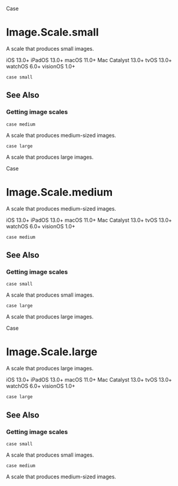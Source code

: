 Case

# Image.Scale.small

A scale that produces small images.

iOS 13.0+  iPadOS 13.0+  macOS 11.0+  Mac Catalyst 13.0+  tvOS 13.0+  watchOS
6.0+  visionOS 1.0+

    
    
    case small

## See Also

### Getting image scales

`case medium`

A scale that produces medium-sized images.

`case large`

A scale that produces large images.

Case

# Image.Scale.medium

A scale that produces medium-sized images.

iOS 13.0+  iPadOS 13.0+  macOS 11.0+  Mac Catalyst 13.0+  tvOS 13.0+  watchOS
6.0+  visionOS 1.0+

    
    
    case medium

## See Also

### Getting image scales

`case small`

A scale that produces small images.

`case large`

A scale that produces large images.

Case

# Image.Scale.large

A scale that produces large images.

iOS 13.0+  iPadOS 13.0+  macOS 11.0+  Mac Catalyst 13.0+  tvOS 13.0+  watchOS
6.0+  visionOS 1.0+

    
    
    case large

## See Also

### Getting image scales

`case small`

A scale that produces small images.

`case medium`

A scale that produces medium-sized images.

